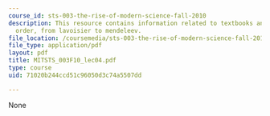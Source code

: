 ```yaml
---
course_id: sts-003-the-rise-of-modern-science-fall-2010
description: This resource contains information related to textbooks and chemical
  order, from lavoisier to mendeleev.
file_location: /coursemedia/sts-003-the-rise-of-modern-science-fall-2010/71020b244ccd51c96050d3c74a5507dd_MITSTS_003F10_lec04.pdf
file_type: application/pdf
layout: pdf
title: MITSTS_003F10_lec04.pdf
type: course
uid: 71020b244ccd51c96050d3c74a5507dd

---
```

None